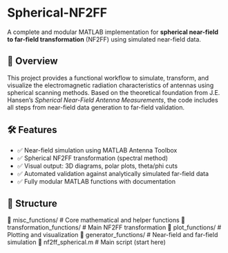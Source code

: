 # Spherical-NF2FF

A complete and modular MATLAB implementation for **spherical near-field to far-field transformation** (NF2FF) using simulated near-field data.

## 📌 Overview

This project provides a functional workflow to simulate, transform, and visualize the electromagnetic radiation characteristics of antennas using spherical scanning methods. Based on the theoretical foundation from J.E. Hansen’s *Spherical Near-Field Antenna Measurements*, the code includes all steps from near-field data generation to far-field validation.

## 🛠️ Features

- ✅ Near-field simulation using MATLAB Antenna Toolbox
- ✅ Spherical NF2FF transformation (spectral method)
- ✅ Visual output: 3D diagrams, polar plots, theta/phi cuts
- ✅ Automated validation against analytically simulated far-field data
- ✅ Fully modular MATLAB functions with documentation

## 📂 Structure

📁 misc_functions/              # Core mathematical and helper functions
📁 transformation_functions/    # Main NF2FF transformation
📁 plot_functions/              # Plotting and visualization
📁 generator_functions/         # Near-field and far-field simulation
📄 nf2ff_spherical.m            # Main script (start here)
